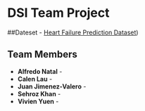 # DSI Team Project

##Dateset - [Heart Failure Prediction Dataset]([https://www.kaggle.com/datasets/fedesoriano/heart-failure-prediction/data))

## Team Members

- **Alfredo Natal** -
- **Calen Lau** -
- **Juan Jimenez-Valero** -
- **Sehroz Khan** -
- **Vivien Yuen** -

